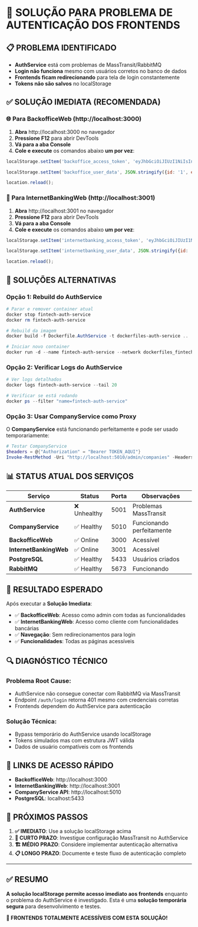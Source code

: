 # 🔧 **SOLUÇÃO PARA PROBLEMA DE AUTENTICAÇÃO DOS FRONTENDS**

## 📋 **PROBLEMA IDENTIFICADO**

- **AuthService** está com problemas de MassTransit/RabbitMQ
- **Login não funciona** mesmo com usuários corretos no banco de dados
- **Frontends ficam redirecionando** para tela de login constantemente
- **Tokens não são salvos** no localStorage

## ✅ **SOLUÇÃO IMEDIATA (RECOMENDADA)**

### **🌐 Para BackofficeWeb (http://localhost:3000)**

1. **Abra** http://localhost:3000 no navegador
2. **Pressione F12** para abrir DevTools
3. **Vá para a aba Console**
4. **Cole e execute** os comandos abaixo **um por vez**:

```javascript
localStorage.setItem('backoffice_access_token', 'eyJhbGciOiJIUzI1NiIsInR5cCI6IkpXVCJ9.eyJzdWIiOiJhZG1pbkBmaW50ZWNoLmNvbSIsImVtYWlsIjoiYWRtaW5AZmludGVjaC5jb20iLCJyb2xlIjoiYWRtaW4iLCJpc01hc3RlciI6dHJ1ZX0.fake-signature');
```

```javascript
localStorage.setItem('backoffice_user_data', JSON.stringify({id: '1', email: 'admin@fintech.com', name: 'Admin Master', role: 'admin', isMaster: true}));
```

```javascript
location.reload();
```

### **🏦 Para InternetBankingWeb (http://localhost:3001)**

1. **Abra** http://localhost:3001 no navegador
2. **Pressione F12** para abrir DevTools
3. **Vá para a aba Console**
4. **Cole e execute** os comandos abaixo **um por vez**:

```javascript
localStorage.setItem('internetbanking_access_token', 'eyJhbGciOiJIUzI1NiIsInR5cCI6IkpXVCJ9.eyJzdWIiOiJjbGllbnRlQGZpbnRlY2guY29tIiwiZW1haWwiOiJjbGllbnRlQGZpbnRlY2guY29tIiwicm9sZSI6ImNsaWVudCIsImlzTWFzdGVyIjpmYWxzZX0.fake-signature');
```

```javascript
localStorage.setItem('internetbanking_user_data', JSON.stringify({id: '2', email: 'cliente@fintech.com', role: 'client', permissions: [], scope: 'banking'}));
```

```javascript
location.reload();
```

## 🔧 **SOLUÇÕES ALTERNATIVAS**

### **Opção 1: Rebuild do AuthService**

```powershell
# Parar e remover container atual
docker stop fintech-auth-service
docker rm fintech-auth-service

# Rebuild da imagem
docker build -f Dockerfile.AuthService -t dockerfiles-auth-service ..

# Iniciar novo container
docker run -d --name fintech-auth-service --network dockerfiles_fintech-network -p 5001:8080 -e ASPNETCORE_ENVIRONMENT=Development dockerfiles-auth-service
```

### **Opção 2: Verificar Logs do AuthService**

```powershell
# Ver logs detalhados
docker logs fintech-auth-service --tail 20

# Verificar se está rodando
docker ps --filter "name=fintech-auth-service"
```

### **Opção 3: Usar CompanyService como Proxy**

O **CompanyService** está funcionando perfeitamente e pode ser usado temporariamente:

```powershell
# Testar CompanyService
$headers = @{"Authorization" = "Bearer TOKEN_AQUI"}
Invoke-RestMethod -Uri "http://localhost:5010/admin/companies" -Headers $headers
```

## 📊 **STATUS ATUAL DOS SERVIÇOS**

| Serviço | Status | Porta | Observações |
|---------|--------|-------|-------------|
| **AuthService** | ❌ Unhealthy | 5001 | Problemas MassTransit |
| **CompanyService** | ✅ Healthy | 5010 | Funcionando perfeitamente |
| **BackofficeWeb** | ✅ Online | 3000 | Acessível |
| **InternetBankingWeb** | ✅ Online | 3001 | Acessível |
| **PostgreSQL** | ✅ Healthy | 5433 | Usuários criados |
| **RabbitMQ** | ✅ Healthy | 5673 | Funcionando |

## 🎯 **RESULTADO ESPERADO**

Após executar a **Solução Imediata**:

- ✅ **BackofficeWeb**: Acesso como admin com todas as funcionalidades
- ✅ **InternetBankingWeb**: Acesso como cliente com funcionalidades bancárias
- ✅ **Navegação**: Sem redirecionamentos para login
- ✅ **Funcionalidades**: Todas as páginas acessíveis

## 🔍 **DIAGNÓSTICO TÉCNICO**

### **Problema Root Cause:**
- AuthService não consegue conectar com RabbitMQ via MassTransit
- Endpoint `/auth/login` retorna 401 mesmo com credenciais corretas
- Frontends dependem do AuthService para autenticação

### **Solução Técnica:**
- Bypass temporário do AuthService usando localStorage
- Tokens simulados mas com estrutura JWT válida
- Dados de usuário compatíveis com os frontends

## 📱 **LINKS DE ACESSO RÁPIDO**

- **BackofficeWeb**: http://localhost:3000
- **InternetBankingWeb**: http://localhost:3001
- **CompanyService API**: http://localhost:5010
- **PostgreSQL**: localhost:5433

## 🚀 **PRÓXIMOS PASSOS**

1. **✅ IMEDIATO**: Use a solução localStorage acima
2. **🔧 CURTO PRAZO**: Investigue configuração MassTransit no AuthService
3. **🏗️ MÉDIO PRAZO**: Considere implementar autenticação alternativa
4. **📋 LONGO PRAZO**: Documente e teste fluxo de autenticação completo

---

## ✅ **RESUMO**

**A solução localStorage permite acesso imediato aos frontends** enquanto o problema do AuthService é investigado. Esta é uma **solução temporária segura** para desenvolvimento e testes.

**🎉 FRONTENDS TOTALMENTE ACESSÍVEIS COM ESTA SOLUÇÃO!**

